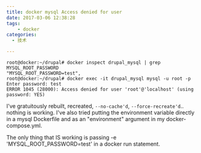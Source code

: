 ```yaml
---
title: docker mysql Access denied for user
date: 2017-03-06 12:38:28
tags:
    - docker
categories:
  - 技术

---
```

```
root@docker:~/drupal# docker inspect drupal_mysql | grep MYSQL_ROOT_PASSWORD
"MYSQL_ROOT_PASSWORD=test",
root@docker:~/drupal# docker exec -it drupal_mysql mysql -u root -p
Enter password: test
ERROR 1045 (28000): Access denied for user 'root'@'localhost' (using password: YES)
```

I've gratuitously rebuilt, recreated, `--no-cache'd`, `--force-recreate'd`.. nothing is working. I've also tried putting the environment variable directly in a mysql Dockerfile and as an "environment" argument in my docker-compose.yml.

The only thing that IS working is passing -e 'MYSQL_ROOT_PASSWORD=test' in a docker run statement.

